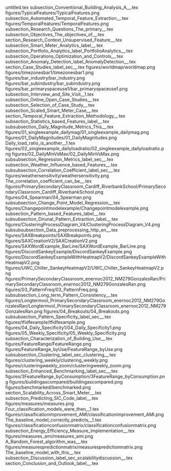 untitled.tex
subsection_Conventional_Building_Analysis_A__.tex
figures/TypicalFeatures/TypicalFeatures.png
subsection_Automated_Temporal_Feature_Extraction__.tex
figures/TemporalFeatures/TemporalFeatures.png
subsection_Research_Questions_The_primary__.tex
subsection_Objectives_The_objectives_of__.tex
section_Research_Context_Unsupervised_Feature__.tex
subsection_Smart_Meter_Analytics_label__.tex
subsection_Portfolio_Analytics_label_PortfolioAnalytics__.tex
subsection_Operations_Optimization_and_Controls__.tex
subsection_Anomaly_Detection_label_AnomalyDetection__.tex
section_Case_Studies_label_sec__.tex
figures/worldmap/worldmap.png
figures/timezonesbar1/timezonesbar1.png
figures/bar_industry/bar_industry.png
figures/bar_subindustry/bar_subindustry.png
figures/bar_primaryspaceuse1/bar_primaryspaceuse1.png
subsection_Interview_and_Site_Visit__1.tex
subsection_Online_Open_Case_Studies__.tex
subsection_Selection_of_Case_Study__.tex
subsection_Scaled_Smart_Meter_Case__.tex
section_Temporal_Feature_Extraction_Methodology__.tex
subsection_Statistics_based_Features_label__.tex
subsubsection_Daily_Magnitude_Metrics_This__.tex
figures/01_singleexample_dailymag/01_singleexample_dailymag.png
figures/01_DailyMagnitudes/01_DailyMagnitudes.png
Daily_load_ratio_is_another__1.tex
figures/02_singleexample_dailyloadratio/02_singleexample_dailyloadratio.png
figures/02_DailyMinVsMax/02_DailyMinVsMax.png
subsubsection_Regression_Metrics_label_sec__.tex
subsection_Weather_Influence_based_Features__.tex
subsubsection_Correlation_Coefficient_label_sec__.tex
figures/weathersensitivity/weathersensitivity.png
The_correlation_coefficient_can_be__.tex
figures/PrimarySecondaryClassroom_Cardiff_RiverbankSchool/PrimarySecondaryClassroom_Cardiff_RiverbankSchool.png
figures/04_Spearman/04_Spearman.png
subsubsection_Change_Point_Model_Regression__.tex
figures/Changepointmodelexample/Changepointmodelexample.png
subsection_Pattern_based_Features_label__.tex
subsubsection_Dirunal_Pattern_Extraction_label__.tex
figures/ClusteringProcessDiagram_V4/ClusteringProcessDiagram_V4.png
subsubsubsection_Data_preprocessing_http_en__.tex
figures/SAXBreakpoints/SAXBreakpoints.png
figures/SAXCreationV2/SAXCreationV2.png
figures/SAXWordExample_BarLine/SAXWordExample_BarLine.png
figures/DiscordSankeyExample/DiscordSankeyExample.png
figures/DiscordSankeyExampleWithHeatmapV2/DiscordSankeyExampleWithHeatmapV2.png
figures/UWC_Chiller_SankeyHeatmapV2/UWC_Chiller_SankeyHeatmapV2.png
figures/PrimarySecondaryClassroom_enernoc2012_NM279GonzalesRan/PrimarySecondaryClassroom_enernoc2012_NM279GonzalesRan.png
figures/03_PatternFreq/03_PatternFreq.png
subsubsection_Long_term_Pattern_Consistency__.tex
figures/Longtermvol_PrimarySecondaryClassroom_enernoc2012_NM279GonzalesRan/Longtermvol_PrimarySecondaryClassroom_enernoc2012_NM279GonzalesRan.png
figures/04_Breakouts/04_Breakouts.png
subsubsection_Pattern_Specificity_label_sec__.tex
figures/tfidfexample/tfidfexample.png
figures/04_Daily_Specificity1/04_Daily_Specificity1.png
figures/05_Weekly_Specificity/05_Weekly_Specificity.png
subsection_Characterization_of_Building_Use__.tex
figures/FeatureRange/FeatureRange.png
figures/FeatureRange_byUse/FeatureRange_byUse.png
subsubsection_Clustering_label_sec_clustering__.tex
figures/clustering_weekly/clustering_weekly.png
figures/clusteringweekly_zoom/clusteringweekly_zoom.png
subsection_Enhanced_Benchmarking_label_sec__.tex
figures/3FeatureRange_byConsumption/3FeatureRange_byConsumption.png
figures/buildingascompared/buildingascompared.png
figures/benchmarked/benchmarked.png
section_Scalability_Across_Smart_Meter__.tex
subsection_Predicting_SIC_Code_label__.tex
figures/measures/measures.png
Four_classification_models_were_then__1.tex
figures/classificationimprovement_AMI/classificationimprovement_AMI.png
The_baseline_model_correctly_predicts__1.tex
figures/classificationconfusionmatrix/classificationconfusionmatrix.png
subsection_Energy_Efficiency_Measure_Implementation__.tex
figures/measures_ami/measures_ami.png
A_Random_Forest_algorithm_was__.tex
figures/measurespredictionmatrix/measurespredictionmatrix.png
The_baseline_model_with_this__.tex
subsection_Discussion_label_sec_scalabilitydiscussion__.tex
section_Conclusion_and_Outlook_label__.tex